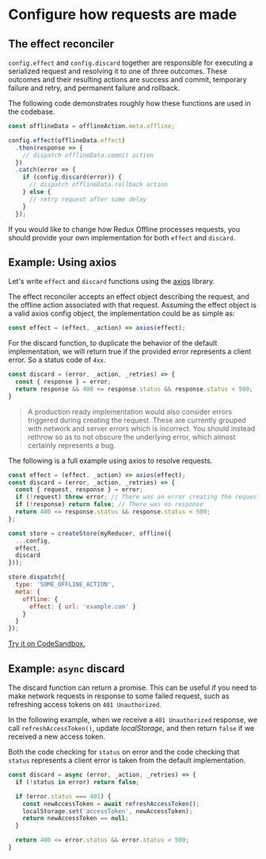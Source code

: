 # Configure how requests are made

## The effect reconciler

`config.effect` and `config.discard` together are responsible for executing a serialized request and resolving it to one of three outcomes. These outcomes and their resulting actions are success and commit, temporary failure and retry, and permanent failure and rollback.

The following code demonstrates roughly how these functions are used in the codebase.

```js
const offlineData = offlineAction.meta.offline;

config.effect(offlineData.effect)
  .then(response => {
    // dispatch offlineData.commit action
  })
  .catch(error => {
    if (config.discard(error)) {
      // dispatch offlineData.rollback action
    } else {
      // retry request after some delay
    }
  });
```

If you would like to change how Redux Offline processes requests, you should provide your own implementation for both `effect` and `discard`.

## Example: Using axios

Let's write `effect` and `discard` functions using the [axios](https://github.com/axios/axios) library.

The effect reconciler accepts an effect object describing the request, and the offline action associated with that request. Assuming the effect object is a valid axios config object, the implementation could be as simple as:

```js
const effect = (effect, _action) => axios(effect);
```

For the discard function, to duplicate the behavior of the default implementation, we will return true if the provided error represents a client error. So a status code of `4xx`.

```js
const discard = (error, _action, _retries) => {
  const { response } = error;
  return response && 400 <= response.status && response.status < 500;
}
```

> A production ready implementation would also consider errors triggered during creating the request. These are currently grouped with network and server errors which is incorrect. You should instead rethrow so as to not obscure the underlying error, which almost certainly represents a bug.

The following is a full example using axios to resolve requests.

```js
const effect = (effect, _action) => axios(effect);
const discard = (error, _action, _retries) => {
  const { request, response } = error;
  if (!request) throw error; // There was an error creating the request
  if (!response) return false; // There was no response
  return 400 <= response.status && response.status < 500;
};

const store = createStore(myReducer, offline({
  ...config,
  effect,
  discard
}));

store.dispatch({
  type: 'SOME_OFFLINE_ACTION',
  meta: {
    offline: {
      effect: { url: 'example.com' }
    }
  }
});
```

[Try it on CodeSandbox.](https://codesandbox.io/s/jp6zrj3pj5)

## Example: `async` discard

The discard function can return a promise. This can be useful if you need to make network requests in response to some failed request, such as refreshing access tokens on `401 Unauthorized`.

In the following example, when we receive a `401 Unauthorized` response, we call `refreshAccessToken()`, update _localStorage_, and then return `false` if we received a new access token.

Both the code checking for `status` on error and the code checking that `status` represents a client error is taken from the default implementation.

```js
const discard = async (error, _action, _retries) => {
  if (!status in error) return false;

  if (error.status === 401) {
    const newAccessToken = await refreshAccessToken();
    localStorage.set('accessToken', newAccessToken);
    return newAccessToken == null;
  }

  return 400 <= error.status && error.status < 500;
}
```
